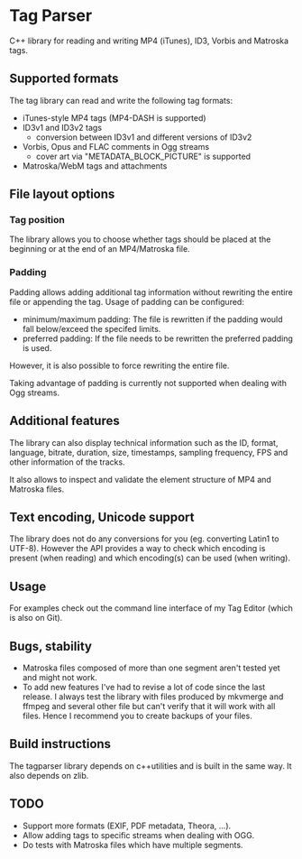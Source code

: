 # Tag Parser
C++ library for reading and writing MP4 (iTunes), ID3, Vorbis and Matroska tags.

## Supported formats
The tag library can read and write the following tag formats:
- iTunes-style MP4 tags (MP4-DASH is supported)
- ID3v1 and ID3v2 tags
  - conversion between ID3v1 and different versions of ID3v2
- Vorbis, Opus and FLAC comments in Ogg streams
  - cover art via "METADATA_BLOCK_PICTURE" is supported
- Matroska/WebM tags and attachments

## File layout options
### Tag position
The library allows you to choose whether tags should be placed at the beginning or at
the end of an MP4/Matroska file.

### Padding
Padding allows adding additional tag information without rewriting the entire file
or appending the tag. Usage of padding can be configured:
- minimum/maximum padding: The file is rewritten if the padding would fall below/exceed the specifed limits.
- preferred padding: If the file needs to be rewritten the preferred padding is used.

However, it is also possible to force rewriting the entire file.

Taking advantage of padding is currently not supported when dealing with Ogg streams.

## Additional features
The library can also display technical information such as the ID, format, language, bitrate,
duration, size, timestamps, sampling frequency, FPS and other information of the tracks.

It also allows to inspect and validate the element structure of MP4 and Matroska files.

## Text encoding, Unicode support
The library does not do any conversions for you (eg. converting Latin1 to UTF-8). However the
API provides a way to check which encoding is present (when reading) and which encoding(s)
can be used (when writing).

## Usage
For examples check out the command line interface of my Tag Editor (which is also on Git).

## Bugs, stability
- Matroska files composed of more than one segment aren't tested yet and might not work.
- To add new features I've had to revise a lot of code since the last release. I always test the library with
  files produced by mkvmerge and ffmpeg and several other file but can't verify that it will work with all
  files. Hence I recommend you to create backups of your files.

## Build instructions
The tagparser library depends on c++utilities and is built in the same way.
It also depends on zlib.

## TODO
- Support more formats (EXIF, PDF metadata, Theora, ...).
- Allow adding tags to specific streams when dealing with OGG.
- Do tests with Matroska files which have multiple segments.
